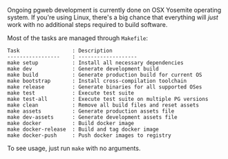 Ongoing pgweb development is currently done on OSX Yosemite operating system.
If you're using Linux, there's a big chance that everything will *just* work
with no additional steps required to build software.

Most of the tasks are managed through `Makefile`:

```
Task                 : Description
-----------------    : -------------------
make setup           : Install all necessary dependencies
make dev             : Generate development build
make build           : Generate production build for current OS
make bootstrap       : Install cross-compilation toolchain
make release         : Generate binaries for all supported OSes
make test            : Execute test suite
make test-all        : Execute test suite on multiple PG versions
make clean           : Remove all build files and reset assets
make assets          : Generate production assets file
make dev-assets      : Generate development assets file
make docker          : Build docker image
make docker-release  : Build and tag docker image
make docker-push     : Push docker images to registry
```

To see usage, just run `make` with no arguments.